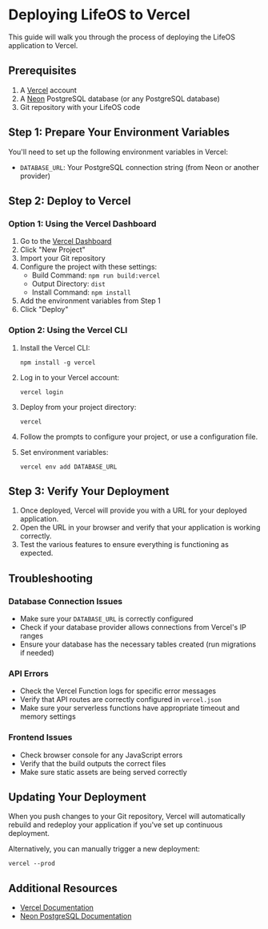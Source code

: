 # Deploying LifeOS to Vercel

This guide will walk you through the process of deploying the LifeOS application to Vercel.

## Prerequisites

1. A [Vercel](https://vercel.com) account
2. A [Neon](https://neon.tech) PostgreSQL database (or any PostgreSQL database)
3. Git repository with your LifeOS code

## Step 1: Prepare Your Environment Variables

You'll need to set up the following environment variables in Vercel:

- `DATABASE_URL`: Your PostgreSQL connection string (from Neon or another provider)

## Step 2: Deploy to Vercel

### Option 1: Using the Vercel Dashboard

1. Go to the [Vercel Dashboard](https://vercel.com/dashboard)
2. Click "New Project"
3. Import your Git repository
4. Configure the project with these settings:
   - Build Command: `npm run build:vercel`
   - Output Directory: `dist`
   - Install Command: `npm install`
5. Add the environment variables from Step 1
6. Click "Deploy"

### Option 2: Using the Vercel CLI

1. Install the Vercel CLI:
   ```
   npm install -g vercel
   ```

2. Log in to your Vercel account:
   ```
   vercel login
   ```

3. Deploy from your project directory:
   ```
   vercel
   ```

4. Follow the prompts to configure your project, or use a configuration file.

5. Set environment variables:
   ```
   vercel env add DATABASE_URL
   ```

## Step 3: Verify Your Deployment

1. Once deployed, Vercel will provide you with a URL for your deployed application.
2. Open the URL in your browser and verify that your application is working correctly.
3. Test the various features to ensure everything is functioning as expected.

## Troubleshooting

### Database Connection Issues

- Make sure your `DATABASE_URL` is correctly configured
- Check if your database provider allows connections from Vercel's IP ranges
- Ensure your database has the necessary tables created (run migrations if needed)

### API Errors

- Check the Vercel Function logs for specific error messages
- Verify that API routes are correctly configured in `vercel.json`
- Make sure your serverless functions have appropriate timeout and memory settings

### Frontend Issues

- Check browser console for any JavaScript errors
- Verify that the build outputs the correct files
- Make sure static assets are being served correctly

## Updating Your Deployment

When you push changes to your Git repository, Vercel will automatically rebuild and redeploy your application if you've set up continuous deployment.

Alternatively, you can manually trigger a new deployment:

```
vercel --prod
```

## Additional Resources

- [Vercel Documentation](https://vercel.com/docs)
- [Neon PostgreSQL Documentation](https://neon.tech/docs/)